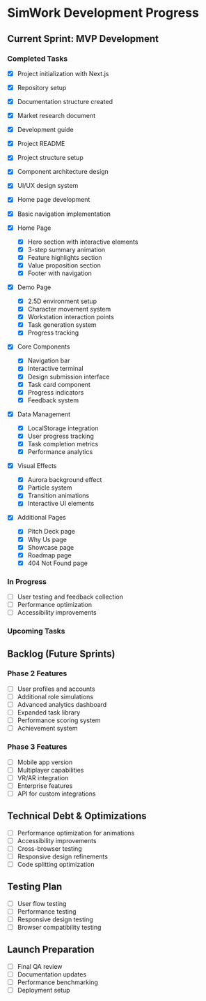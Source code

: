 # SimWork Development Progress

## Current Sprint: MVP Development

### Completed Tasks
- [x] Project initialization with Next.js
- [x] Repository setup
- [x] Documentation structure created
- [x] Market research document
- [x] Development guide
- [x] Project README
- [x] Project structure setup
- [x] Component architecture design
- [x] UI/UX design system
- [x] Home page development
- [x] Basic navigation implementation

- [x] Home Page
  - [x] Hero section with interactive elements
  - [x] 3-step summary animation
  - [x] Feature highlights section
  - [x] Value proposition section
  - [x] Footer with navigation

- [x] Demo Page
  - [x] 2.5D environment setup
  - [x] Character movement system
  - [x] Workstation interaction points
  - [x] Task generation system
  - [x] Progress tracking

- [x] Core Components
  - [x] Navigation bar
  - [x] Interactive terminal
  - [x] Design submission interface
  - [x] Task card component
  - [x] Progress indicators
  - [x] Feedback system

- [x] Data Management
  - [x] LocalStorage integration
  - [x] User progress tracking
  - [x] Task completion metrics
  - [x] Performance analytics

- [x] Visual Effects
  - [x] Aurora background effect
  - [x] Particle system
  - [x] Transition animations
  - [x] Interactive UI elements

- [x] Additional Pages
  - [x] Pitch Deck page
  - [x] Why Us page
  - [x] Showcase page
  - [x] Roadmap page
  - [x] 404 Not Found page

### In Progress
- [ ] User testing and feedback collection
- [ ] Performance optimization
- [ ] Accessibility improvements

### Upcoming Tasks

## Backlog (Future Sprints)

### Phase 2 Features
- [ ] User profiles and accounts
- [ ] Additional role simulations
- [ ] Advanced analytics dashboard
- [ ] Expanded task library
- [ ] Performance scoring system
- [ ] Achievement system

### Phase 3 Features
- [ ] Mobile app version
- [ ] Multiplayer capabilities
- [ ] VR/AR integration
- [ ] Enterprise features
- [ ] API for custom integrations

## Technical Debt & Optimizations
- [ ] Performance optimization for animations
- [ ] Accessibility improvements
- [ ] Cross-browser testing
- [ ] Responsive design refinements
- [ ] Code splitting optimization

## Testing Plan
- [ ] User flow testing
- [ ] Performance testing
- [ ] Responsive design testing
- [ ] Browser compatibility testing

## Launch Preparation
- [ ] Final QA review
- [ ] Documentation updates
- [ ] Performance benchmarking
- [ ] Deployment setup
